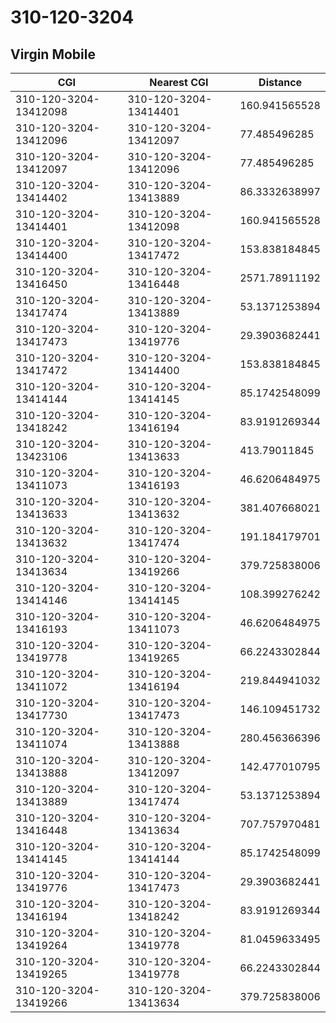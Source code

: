 # 310-120-3204
## Virgin Mobile


| CGI | Nearest CGI | Distance |
|-----|-------------|----------|
| 310-120-3204-13412098 | 310-120-3204-13414401 | 160.941565528 |
| 310-120-3204-13412096 | 310-120-3204-13412097 | 77.485496285 |
| 310-120-3204-13412097 | 310-120-3204-13412096 | 77.485496285 |
| 310-120-3204-13414402 | 310-120-3204-13413889 | 86.3332638997 |
| 310-120-3204-13414401 | 310-120-3204-13412098 | 160.941565528 |
| 310-120-3204-13414400 | 310-120-3204-13417472 | 153.838184845 |
| 310-120-3204-13416450 | 310-120-3204-13416448 | 2571.78911192 |
| 310-120-3204-13417474 | 310-120-3204-13413889 | 53.1371253894 |
| 310-120-3204-13417473 | 310-120-3204-13419776 | 29.3903682441 |
| 310-120-3204-13417472 | 310-120-3204-13414400 | 153.838184845 |
| 310-120-3204-13414144 | 310-120-3204-13414145 | 85.1742548099 |
| 310-120-3204-13418242 | 310-120-3204-13416194 | 83.9191269344 |
| 310-120-3204-13423106 | 310-120-3204-13413633 | 413.79011845 |
| 310-120-3204-13411073 | 310-120-3204-13416193 | 46.6206484975 |
| 310-120-3204-13413633 | 310-120-3204-13413632 | 381.407668021 |
| 310-120-3204-13413632 | 310-120-3204-13417474 | 191.184179701 |
| 310-120-3204-13413634 | 310-120-3204-13419266 | 379.725838006 |
| 310-120-3204-13414146 | 310-120-3204-13414145 | 108.399276242 |
| 310-120-3204-13416193 | 310-120-3204-13411073 | 46.6206484975 |
| 310-120-3204-13419778 | 310-120-3204-13419265 | 66.2243302844 |
| 310-120-3204-13411072 | 310-120-3204-13416194 | 219.844941032 |
| 310-120-3204-13417730 | 310-120-3204-13417473 | 146.109451732 |
| 310-120-3204-13411074 | 310-120-3204-13413888 | 280.456366396 |
| 310-120-3204-13413888 | 310-120-3204-13412097 | 142.477010795 |
| 310-120-3204-13413889 | 310-120-3204-13417474 | 53.1371253894 |
| 310-120-3204-13416448 | 310-120-3204-13413634 | 707.757970481 |
| 310-120-3204-13414145 | 310-120-3204-13414144 | 85.1742548099 |
| 310-120-3204-13419776 | 310-120-3204-13417473 | 29.3903682441 |
| 310-120-3204-13416194 | 310-120-3204-13418242 | 83.9191269344 |
| 310-120-3204-13419264 | 310-120-3204-13419778 | 81.0459633495 |
| 310-120-3204-13419265 | 310-120-3204-13419778 | 66.2243302844 |
| 310-120-3204-13419266 | 310-120-3204-13413634 | 379.725838006 |
